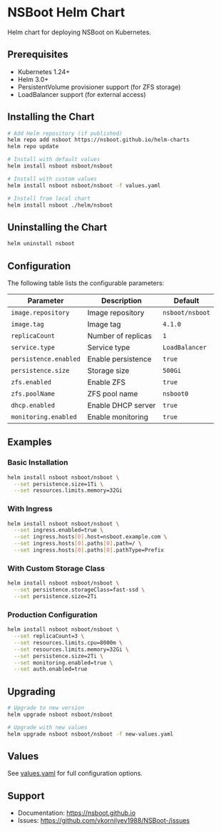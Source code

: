 # NSBoot Helm Chart

Helm chart for deploying NSBoot on Kubernetes.

## Prerequisites

- Kubernetes 1.24+
- Helm 3.0+
- PersistentVolume provisioner support (for ZFS storage)
- LoadBalancer support (for external access)

## Installing the Chart

```bash
# Add Helm repository (if published)
helm repo add nsboot https://nsboot.github.io/helm-charts
helm repo update

# Install with default values
helm install nsboot nsboot/nsboot

# Install with custom values
helm install nsboot nsboot/nsboot -f values.yaml

# Install from local chart
helm install nsboot ./helm/nsboot
```

## Uninstalling the Chart

```bash
helm uninstall nsboot
```

## Configuration

The following table lists the configurable parameters:

| Parameter | Description | Default |
|-----------|-------------|---------|
| `image.repository` | Image repository | `nsboot/nsboot` |
| `image.tag` | Image tag | `4.1.0` |
| `replicaCount` | Number of replicas | `1` |
| `service.type` | Service type | `LoadBalancer` |
| `persistence.enabled` | Enable persistence | `true` |
| `persistence.size` | Storage size | `500Gi` |
| `zfs.enabled` | Enable ZFS | `true` |
| `zfs.poolName` | ZFS pool name | `nsboot0` |
| `dhcp.enabled` | Enable DHCP server | `true` |
| `monitoring.enabled` | Enable monitoring | `true` |

## Examples

### Basic Installation

```bash
helm install nsboot nsboot/nsboot \
  --set persistence.size=1Ti \
  --set resources.limits.memory=32Gi
```

### With Ingress

```bash
helm install nsboot nsboot/nsboot \
  --set ingress.enabled=true \
  --set ingress.hosts[0].host=nsboot.example.com \
  --set ingress.hosts[0].paths[0].path=/ \
  --set ingress.hosts[0].paths[0].pathType=Prefix
```

### With Custom Storage Class

```bash
helm install nsboot nsboot/nsboot \
  --set persistence.storageClass=fast-ssd \
  --set persistence.size=2Ti
```

### Production Configuration

```bash
helm install nsboot nsboot/nsboot \
  --set replicaCount=3 \
  --set resources.limits.cpu=8000m \
  --set resources.limits.memory=32Gi \
  --set persistence.size=2Ti \
  --set monitoring.enabled=true \
  --set auth.enabled=true
```

## Upgrading

```bash
# Upgrade to new version
helm upgrade nsboot nsboot/nsboot

# Upgrade with new values
helm upgrade nsboot nsboot/nsboot -f new-values.yaml
```

## Values

See [values.yaml](values.yaml) for full configuration options.

## Support

- Documentation: https://nsboot.github.io
- Issues: https://github.com/vkornilyev1988/NSBoot-/issues
